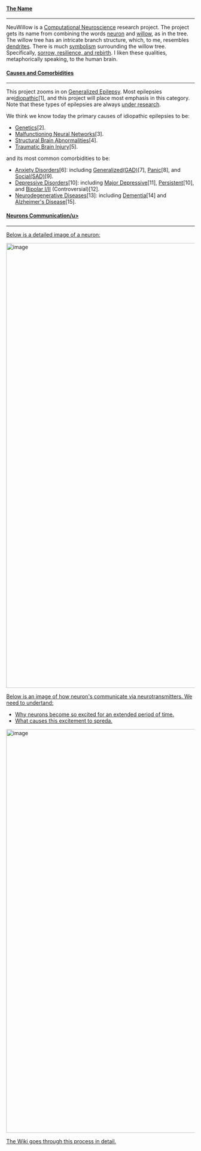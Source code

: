 #### <u>The Name</u>
***
NeuWillow is a [Computational Neuroscience](https://en.wikipedia.org/wiki/Computational_neuroscience) research project. The project gets its name from combining the words [neuron](https://en.wikipedia.org/wiki/Neuron) and [willow](https://en.wikipedia.org/wiki/Willow), as in the tree. The willow tree has an intricate branch structure, which, to me, resembles [dendrites](https://en.wikipedia.org/wiki/Dendrite). There is much [symbolism](https://www.betterplaceforests.com/blog/willow-tree-symbolism/) surrounding the willow tree. Specifically, [sorrow, resilience, and rebirth](https://medium.com/@heningeralexander/willow-tree-78b1c71d4275). I liken these qualities, metaphorically speaking, to the human brain.

#### <u>Causes and Comorbidities</u>
***
This project zooms in on [Generalized Epilepsy](https://en.wikipedia.org/wiki/Generalized_epilepsy). Most epilepsies are[idiopathic](https://en.wikipedia.org/wiki/Idiopathic_disease)[1], and this project will place most emphasis in this category. Note that these types of epilepsies are always [under research](https://www.cureepilepsy.org).  

We think we know today the primary causes of idiopathic epilepsies to be:
- [Genetics](https://en.wikipedia.org/wiki/Genetics)[2].
- [Malfunctioning Neural Networks](https://en.wikipedia.org/wiki/Large-scale_brain_network)[3].
- [Structural Brain Abnormalities](https://www.sciencedirect.com/topics/medicine-and-dentistry/brain-abnormalities)[4].
- [Traumatic Brain Injury](https://en.wikipedia.org/wiki/Traumatic_brain_injury)[5].
 
and its most common comorbidities to be:

- [Anxiety Disorders](https://en.wikipedia.org/wiki/Anxiety_disorder)[6]: including [Generalized(GAD)](https://en.wikipedia.org/wiki/Generalized_anxiety_disorder)[7], [Panic](https://en.wikipedia.org/wiki/Panic_disorder)[8], and [Social(SAD)](https://en.wikipedia.org/wiki/Social_anxiety_disorder)[9].
- [Depressive Disorders](https://en.wikipedia.org/wiki/Depression_(mood))[10]: including [Major Depressive](https://en.wikipedia.org/wiki/Major_depressive_disorder)[11], [Persistent](https://www.mayoclinic.org/diseases-conditions/persistent-depressive-disorder/symptoms-causes/syc-20350929)[10], and [Bipolar I/II](https://en.wikipedia.org/wiki/Bipolar_disorder) (Controversial)[12].
- [Neurodegenerative Diseases](https://en.wikipedia.org/wiki/Neurodegenerative_disease)[13]: including [Dementia](https://en.wikipedia.org/wiki/Dementia)[14] and [Alzheimer's Disease](https://en.wikipedia.org/wiki/Alzheimer%27s_disease)[15].

#### <u>Neurons Communication/u>
***
Below is a detailed image of a neuron:  

<img width="12004" height="1188" alt="image" src="https://github.com/user-attachments/assets/2c93fa55-f224-4d29-8a5a-30fa81142b24" />  

Below is an image of how neuron's communicate via neurotransmitters. We need to undertand:
- Why neurons become so excited for an extended period of time.
- What causes this excitement to spreda.

<img width="1108" height="1078" alt="image" src="https://github.com/user-attachments/assets/94611a69-6b99-464f-880d-b74a3a021511" />

The Wiki goes through this process in detail.
